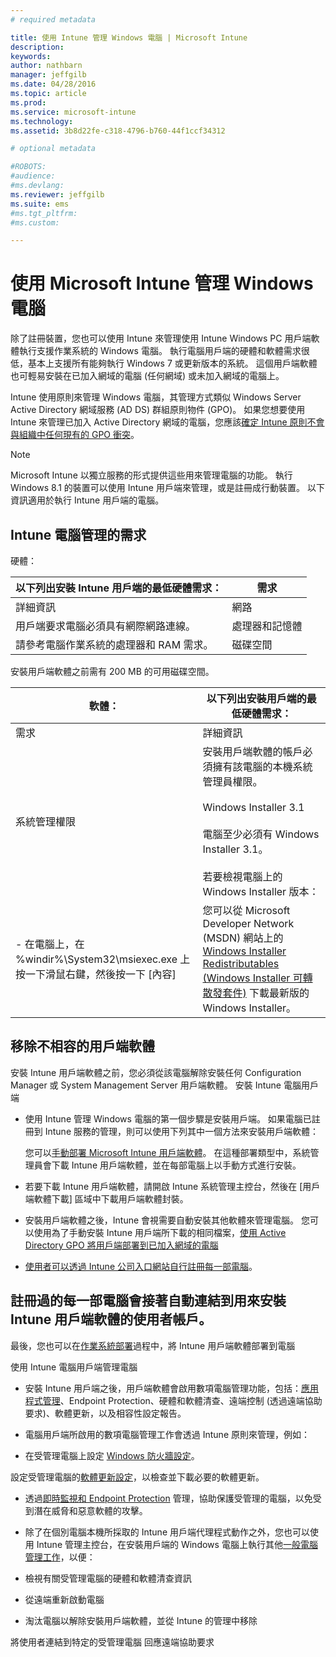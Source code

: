 ```yaml
---
# required metadata

title: 使用 Intune 管理 Windows 電腦 | Microsoft Intune
description:
keywords:
author: nathbarn
manager: jeffgilb
ms.date: 04/28/2016
ms.topic: article
ms.prod:
ms.service: microsoft-intune
ms.technology:
ms.assetid: 3b8d22fe-c318-4796-b760-44f1ccf34312

# optional metadata

#ROBOTS:
#audience:
#ms.devlang:
ms.reviewer: jeffgilb
ms.suite: ems
#ms.tgt_pltfrm:
#ms.custom:

---
```


# 使用 Microsoft Intune 管理 Windows 電腦
除了註冊裝置，您也可以使用 Intune 來管理使用 Intune Windows PC 用戶端軟體執行支援作業系統的 Windows 電腦。 執行電腦用戶端的硬體和軟體需求很低，基本上支援所有能夠執行 Windows 7 或更新版本的系統。  這個用戶端軟體也可輕易安裝在已加入網域的電腦 (任何網域) 或未加入網域的電腦上。

Intune 使用原則來管理 Windows 電腦，其管理方式類似 Windows Server Active Directory 網域服務 (AD DS) 群組原則物件 (GPO)。 如果您想要使用 Intune 來管理已加入 Active Directory 網域的電腦，您應該[確定 Intune 原則不會與組織中任何現有的 GPO 衝突](resolve-gpo-and-microsoft-intune-policy-conflicts.md)。

> [!NOTE]
> Microsoft Intune 以獨立服務的形式提供這些用來管理電腦的功能。 執行 Windows 8.1 的裝置可以使用 Intune 用戶端來管理，或是註冊成行動裝置。 以下資訊適用於執行 Intune 用戶端的電腦。

## Intune 電腦管理的需求

硬體：

|以下列出安裝 Intune 用戶端的最低硬體需求：|需求|
|---------------|--------------------|
|詳細資訊|網路|
|用戶端要求電腦必須具有網際網路連線。|處理器和記憶體|
|請參考電腦作業系統的處理器和 RAM 需求。|磁碟空間|

安裝用戶端軟體之前需有 200 MB 的可用磁碟空間。

|軟體：|以下列出安裝用戶端的最低硬體需求：|
|---------------|--------------------|
|需求|詳細資訊|
|系統管理權限|安裝用戶端軟體的帳戶必須擁有該電腦的本機系統管理員權限。<br /><br />Windows Installer 3.1<br /><br />電腦至少必須有 Windows Installer 3.1。<br /><br />若要檢視電腦上的 Windows Installer 版本：|
|-   在電腦上，在 %windir%\System32\msiexec.exe 上按一下滑鼠右鍵，然後按一下 [內容]|您可以從 Microsoft Developer Network (MSDN) 網站上的 [Windows Installer Redistributables (Windows Installer 可轉散發套件)](http://go.microsoft.com/fwlink/?LinkID=234258) 下載最新版的 Windows Installer。|

## 移除不相容的用戶端軟體
安裝 Intune 用戶端軟體之前，您必須從該電腦解除安裝任何 Configuration Manager 或 System Management Server 用戶端軟體。 安裝 Intune 電腦用戶端

-   使用 Intune 管理 Windows 電腦的第一個步驟是安裝用戶端。 如果電腦已註冊到 Intune 服務的管理，則可以使用下列其中一個方法來安裝用戶端軟體：

    您可以[手動部署 Microsoft Intune 用戶端軟體](install-the-windows-pc-client-with-microsoft-intune.md#to-manually-deploy-the-client-software)。 在這種部署類型中，系統管理員會下載 Intune 用戶端軟體，並在每部電腦上以手動方式進行安裝。

-   若要下載 Intune 用戶端軟體，請開啟 Intune 系統管理主控台，然後在 [用戶端軟體下載] 區域中下載用戶端軟體封裝。

-   安裝用戶端軟體之後，Intune 會視需要自動安裝其他軟體來管理電腦。 您可以使用為了手動安裝 Intune 用戶端所下載的相同檔案，[使用 Active Directory GPO 將用戶端部署到已加入網域的電腦](install-the-windows-pc-client-with-microsoft-intune.md#to-automatically-deploy-the-client-software-by-using-group-policy)

-   [使用者可以透過 Intune 公司入口網站自行註冊每一部電腦](install-the-windows-pc-client-with-microsoft-intune.md#how-users-can-self-enroll-their-computers)。

## 註冊過的每一部電腦會接著自動連結到用來安裝 Intune 用戶端軟體的使用者帳戶。
最後，您也可以在[作業系統部署](install-the-windows-pc-client-with-microsoft-intune.md#install-the-microsoft-intune-client-software-as-part-of-an-image)過程中，將 Intune 用戶端軟體部署到電腦

使用 Intune 電腦用戶端管理電腦

-   安裝 Intune 用戶端之後，用戶端軟體會啟用數項電腦管理功能，包括：[應用程式管理](deploy-apps-in-microsoft-intune.md)、Endpoint Protection、硬體和軟體清查、遠端控制 (透過遠端協助要求)、軟體更新，以及相容性設定報告。

-   電腦用戶端所啟用的數項電腦管理工作會透過 Intune 原則來管理，例如：

-   在受管理電腦上設定 [Windows 防火牆設定](help-protect-windows-pcs-using-windows-firewall-policies-in-microsoft-intune.md)。

設定受管理電腦的[軟體更新設定](keep-windows-pcs-up-to-date-with-software-updates-in-microsoft-intune.md)，以檢查並下載必要的軟體更新。

-   透過[即時監視和 Endpoint Protection](help-secure-windows-pcs-with-endpoint-protection-for-microsoft-intune.md) 管理，協助保護受管理的電腦，以免受到潛在威脅和惡意軟體的攻擊。

-   除了在個別電腦本機所採取的 Intune 用戶端代理程式動作之外，您也可以使用 Intune 管理主控台，在安裝用戶端的 Windows 電腦上執行其他[一般電腦管理工作](common-windows-pc-management-tasks-with-the-microsoft-intune-computer-client.md)，以便：

-   檢視有關受管理電腦的硬體和軟體清查資訊

-   從遠端重新啟動電腦

-   淘汰電腦以解除安裝用戶端軟體，並從 Intune 的管理中移除

將使用者連結到特定的受管理電腦 回應遠端協助要求


<!--HONumber=May16_HO2-->


